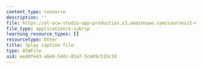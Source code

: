 ```yaml
---
content_type: resource
description: ''
file: https://ol-ocw-studio-app-production.s3.amazonaws.com/courses/2-627-fundamentals-of-photovoltaics-fall-2013/eeddfe43a6e654dc85a75ce09c515c10_W1Wh00CQ-Vc.vtt
file_type: application/x-subrip
learning_resource_types: []
resourcetype: Other
title: 3play caption file
type: OCWFile
uid: eeddfe43-a6e6-54dc-85a7-5ce09c515c10
---
```

